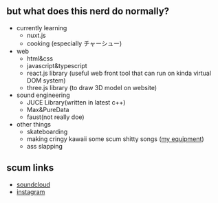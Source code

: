 ## but what does this nerd do normally?
- currently learning
  - nuxt.js
  - cooking (especially チャーシュー)
- web
  - html&css
  - javascript&typescript
  - react.js library (useful web front tool that can run on kinda virtual DOM system)
  - three.js library (to draw 3D model on website)
- sound engineering
  - JUCE Library(written in latest c++)
  - Max&PureData
  - faust(not really doe)
- other things
  - skateboarding
  - making cringy kawaii some scum shitty songs ([my equipment](https://equipboard.com/cat_does_cat?src=twitter))
  - ass slapping

## scum links

- [soundcloud](https://soundcloud.com/jumanjixxx)
- [instagram](https://www.instagram.com/ryomeow/)
